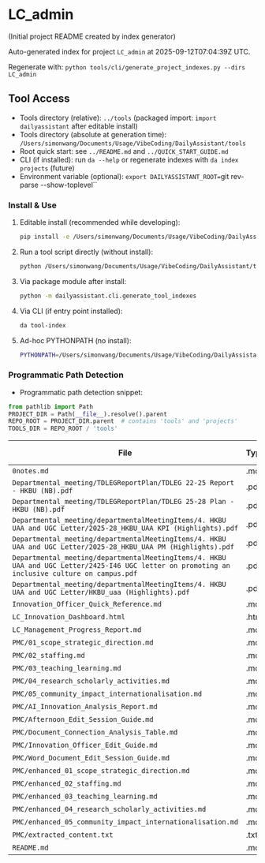 # LC_admin

(Initial project README created by index generator)


<!-- AUTO_PROJECT_INDEX:START -->
Auto-generated index for project `LC_admin` at 2025-09-12T07:04:39Z UTC.
<!-- DAILYASSISTANT_TOOLS_PATH=../tools -->
Regenerate with: `python tools/cli/generate_project_indexes.py --dirs LC_admin`

## Tool Access
- Tools directory (relative): `../tools` (packaged import: `import dailyassistant` after editable install)
- Tools directory (absolute at generation time): `/Users/simonwang/Documents/Usage/VibeCoding/DailyAssistant/tools`
- Root quick start: see `../README.md` and `../QUICK_START_GUIDE.md`
- CLI (if installed): run `da --help` or regenerate indexes with `da index projects` (future)
- Environment variable (optional): `export DAILYASSISTANT_ROOT=`git rev-parse --show-toplevel``

### Install & Use
1. Editable install (recommended while developing):
   ````bash
   pip install -e /Users/simonwang/Documents/Usage/VibeCoding/DailyAssistant
   ````
2. Run a tool script directly (without install):
   ````bash
   python /Users/simonwang/Documents/Usage/VibeCoding/DailyAssistant/tools/cli/generate_tool_indexes.py
   ````
3. Via package module after install:
   ````bash
   python -m dailyassistant.cli.generate_tool_indexes
   ````
4. Via CLI (if entry point installed):
   ````bash
   da tool-index
   ````
5. Ad-hoc PYTHONPATH (no install):
   ````bash
   PYTHONPATH=/Users/simonwang/Documents/Usage/VibeCoding/DailyAssistant python /Users/simonwang/Documents/Usage/VibeCoding/DailyAssistant/tools/cli/generate_project_indexes.py --dirs LC_admin
   ````

### Programmatic Path Detection
- Programmatic path detection snippet:

```python
from pathlib import Path
PROJECT_DIR = Path(__file__).resolve().parent
REPO_ROOT = PROJECT_DIR.parent  # contains 'tools' and 'projects'
TOOLS_DIR = REPO_ROOT / 'tools'
```

| File | Type | Size (bytes) |
|------|------|-------------|
| `0notes.md` | .md | 10686 |
| `Departmental_meeting/TDLEGReportPlan/TDLEG 22-25 Report - HKBU (NB).pdf` | .pdf | 17808426 |
| `Departmental_meeting/TDLEGReportPlan/TDLEG 25-28 Plan - HKBU (NB).pdf` | .pdf | 19357066 |
| `Departmental_meeting/departmentalMeetingItems/4. HKBU UAA and UGC Letter/2025-28_HKBU_UAA KPI (Highlights).pdf` | .pdf | 140089 |
| `Departmental_meeting/departmentalMeetingItems/4. HKBU UAA and UGC Letter/2025-28_HKBU_UAA PM (Highlights).pdf` | .pdf | 155033 |
| `Departmental_meeting/departmentalMeetingItems/4. HKBU UAA and UGC Letter/2425-I46 UGC letter on promoting an inclusive culture on campus.pdf` | .pdf | 3660471 |
| `Departmental_meeting/departmentalMeetingItems/4. HKBU UAA and UGC Letter/HKBU_uaa (Highlights).pdf` | .pdf | 11816935 |
| `Innovation_Officer_Quick_Reference.md` | .md | 1537 |
| `LC_Innovation_Dashboard.html` | .html | 2022 |
| `LC_Management_Progress_Report.md` | .md | 2681 |
| `PMC/01_scope_strategic_direction.md` | .md | 3572 |
| `PMC/02_staffing.md` | .md | 5113 |
| `PMC/03_teaching_learning.md` | .md | 10027 |
| `PMC/04_research_scholarly_activities.md` | .md | 2733 |
| `PMC/05_community_impact_internationalisation.md` | .md | 4900 |
| `PMC/AI_Innovation_Analysis_Report.md` | .md | 5141 |
| `PMC/Afternoon_Edit_Session_Guide.md` | .md | 5697 |
| `PMC/Document_Connection_Analysis_Table.md` | .md | 4061 |
| `PMC/Innovation_Officer_Edit_Guide.md` | .md | 6826 |
| `PMC/Word_Document_Edit_Session_Guide.md` | .md | 2883 |
| `PMC/enhanced_01_scope_strategic_direction.md` | .md | 7520 |
| `PMC/enhanced_02_staffing.md` | .md | 9061 |
| `PMC/enhanced_03_teaching_learning.md` | .md | 13975 |
| `PMC/enhanced_04_research_scholarly_activities.md` | .md | 6681 |
| `PMC/enhanced_05_community_impact_internationalisation.md` | .md | 8848 |
| `PMC/extracted_content.txt` | .txt | 60934 |
| `README.md` | .md | 2870 |

<!-- AUTO_PROJECT_INDEX:END -->
